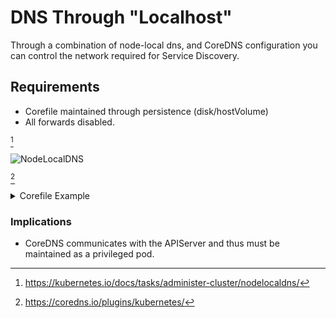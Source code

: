 # DNS Through "Localhost"
Through a combination of node-local dns, and CoreDNS configuration you can control the network required for Service Discovery.

## Requirements

* Corefile maintained through persistence (disk/hostVolume)
* All forwards disabled.

[^1]

![NodeLocalDNS](https://d33wubrfki0l68.cloudfront.net/bf8e5eaac697bac89c5b36a0edb8855c860bfb45/6944f/images/docs/nodelocaldns.svg)

[^2]

<details>
  <summary>Corefile Example</summary>

```
  Corefile: |
    __PILLAR__DNS__DOMAIN__:53 {
        errors
        cache {
                success 9984 30
                denial 9984 5
        }
        reload
        loop
        bind __PILLAR__LOCAL__DNS__ __PILLAR__DNS__SERVER__
        forward . __PILLAR__CLUSTER__DNS__ {
                force_tcp
        }
        prometheus :9253
        health __PILLAR__LOCAL__DNS__:8080
        }
    in-addr.arpa:53 {
        errors
        cache 30
        reload
        loop
        bind __PILLAR__LOCAL__DNS__ __PILLAR__DNS__SERVER__
        forward . __PILLAR__CLUSTER__DNS__ {
                force_tcp
        }
        prometheus :9253
        }
    ip6.arpa:53 {
        errors
        cache 30
        reload
        loop
        bind __PILLAR__LOCAL__DNS__ __PILLAR__DNS__SERVER__
        forward . __PILLAR__CLUSTER__DNS__ {
                force_tcp
        }
        prometheus :9253
        }
    .:53 {
        errors
        cache 30
        reload
        loop
        bind __PILLAR__LOCAL__DNS__ __PILLAR__DNS__SERVER__
        forward . __PILLAR__UPSTREAM__SERVERS__
        prometheus :9253
        }
```

</details>

### Implications

* CoreDNS communicates with the APIServer and thus must be maintained as a privileged pod.

[^1]: https://kubernetes.io/docs/tasks/administer-cluster/nodelocaldns/
[^2]: https://coredns.io/plugins/kubernetes/
